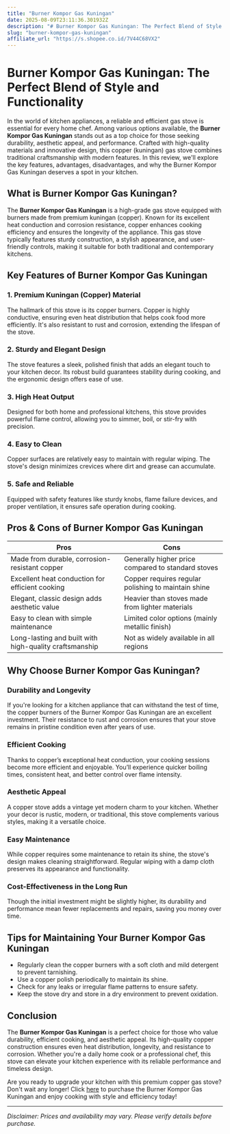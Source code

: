 ```yaml
---
title: "Burner Kompor Gas Kuningan"
date: 2025-08-09T23:11:36.301932Z
description: "# Burner Kompor Gas Kuningan: The Perfect Blend of Style and Functionality..."
slug: "burner-kompor-gas-kuningan"
affiliate_url: "https://s.shopee.co.id/7V44C68VX2"
---
```

# Burner Kompor Gas Kuningan: The Perfect Blend of Style and Functionality

In the world of kitchen appliances, a reliable and efficient gas stove is essential for every home chef. Among various options available, the **Burner Kompor Gas Kuningan** stands out as a top choice for those seeking durability, aesthetic appeal, and performance. Crafted with high-quality materials and innovative design, this copper (kuningan) gas stove combines traditional craftsmanship with modern features. In this review, we'll explore the key features, advantages, disadvantages, and why the Burner Kompor Gas Kuningan deserves a spot in your kitchen.

## What is Burner Kompor Gas Kuningan?

The **Burner Kompor Gas Kuningan** is a high-grade gas stove equipped with burners made from premium kuningan (copper). Known for its excellent heat conduction and corrosion resistance, copper enhances cooking efficiency and ensures the longevity of the appliance. This gas stove typically features sturdy construction, a stylish appearance, and user-friendly controls, making it suitable for both traditional and contemporary kitchens.

## Key Features of Burner Kompor Gas Kuningan

### 1. Premium Kuningan (Copper) Material
The hallmark of this stove is its copper burners. Copper is highly conductive, ensuring even heat distribution that helps cook food more efficiently. It's also resistant to rust and corrosion, extending the lifespan of the stove.

### 2. Sturdy and Elegant Design
The stove features a sleek, polished finish that adds an elegant touch to your kitchen decor. Its robust build guarantees stability during cooking, and the ergonomic design offers ease of use.

### 3. High Heat Output
Designed for both home and professional kitchens, this stove provides powerful flame control, allowing you to simmer, boil, or stir-fry with precision.

### 4. Easy to Clean
Copper surfaces are relatively easy to maintain with regular wiping. The stove's design minimizes crevices where dirt and grease can accumulate.

### 5. Safe and Reliable
Equipped with safety features like sturdy knobs, flame failure devices, and proper ventilation, it ensures safe operation during cooking.

## Pros & Cons of Burner Kompor Gas Kuningan

| **Pros** | **Cons** |
|------------|--------------|
| Made from durable, corrosion-resistant copper | Generally higher price compared to standard stoves |
| Excellent heat conduction for efficient cooking | Copper requires regular polishing to maintain shine |
| Elegant, classic design adds aesthetic value | Heavier than stoves made from lighter materials |
| Easy to clean with simple maintenance | Limited color options (mainly metallic finish) |
| Long-lasting and built with high-quality craftsmanship | Not as widely available in all regions |

## Why Choose Burner Kompor Gas Kuningan?

### Durability and Longevity
If you're looking for a kitchen appliance that can withstand the test of time, the copper burners of the Burner Kompor Gas Kuningan are an excellent investment. Their resistance to rust and corrosion ensures that your stove remains in pristine condition even after years of use.

### Efficient Cooking
Thanks to copper’s exceptional heat conduction, your cooking sessions become more efficient and enjoyable. You’ll experience quicker boiling times, consistent heat, and better control over flame intensity.

### Aesthetic Appeal
A copper stove adds a vintage yet modern charm to your kitchen. Whether your decor is rustic, modern, or traditional, this stove complements various styles, making it a versatile choice.

### Easy Maintenance
While copper requires some maintenance to retain its shine, the stove's design makes cleaning straightforward. Regular wiping with a damp cloth preserves its appearance and functionality.

### Cost-Effectiveness in the Long Run
Though the initial investment might be slightly higher, its durability and performance mean fewer replacements and repairs, saving you money over time.

## Tips for Maintaining Your Burner Kompor Gas Kuningan

- Regularly clean the copper burners with a soft cloth and mild detergent to prevent tarnishing.
- Use a copper polish periodically to maintain its shine.
- Check for any leaks or irregular flame patterns to ensure safety.
- Keep the stove dry and store in a dry environment to prevent oxidation.

## Conclusion

The **Burner Kompor Gas Kuningan** is a perfect choice for those who value durability, efficient cooking, and aesthetic appeal. Its high-quality copper construction ensures even heat distribution, longevity, and resistance to corrosion. Whether you're a daily home cook or a professional chef, this stove can elevate your kitchen experience with its reliable performance and timeless design.

Are you ready to upgrade your kitchen with this premium copper gas stove? Don't wait any longer! Click [here](https://s.shopee.co.id/7V44C68VX2) to purchase the Burner Kompor Gas Kuningan and enjoy cooking with style and efficiency today!

---

*Disclaimer: Prices and availability may vary. Please verify details before purchase.*